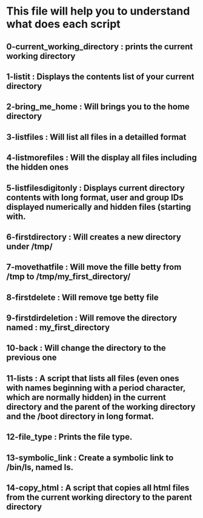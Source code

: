 # This file will help you to understand what does each script
## 0-current_working_directory : prints the current working directory
## 1-listit : Displays the contents list of your current directory
## 2-bring_me_home : Will brings you to the home directory
## 3-listfiles : Will list all files in a detailled format
## 4-listmorefiles : Will the display all files including the hidden ones
## 5-listfilesdigitonly : Displays current directory contents with long format, user and group IDs displayed numerically and hidden files (starting with.
## 6-firstdirectory : Will creates a new directory under /tmp/
## 7-movethatfile : Will move the fille betty from /tmp to /tmp/my_first_directory/
## 8-firstdelete : Will remove tge betty file
## 9-firstdirdeletion : Will remove the directory named : my_first_directory
## 10-back : Will change the directory to the previous one
## 11-lists : A script that lists all files (even ones with names beginning with a period character, which are normally hidden) in the current directory and the parent of the working directory and the /boot directory in long format.
## 12-file_type : Prints the file type.
## 13-symbolic_link : Create a symbolic link to /bin/ls, named __ls__.
## 14-copy_html : A script that copies all html files from the current working directory to the parent directory